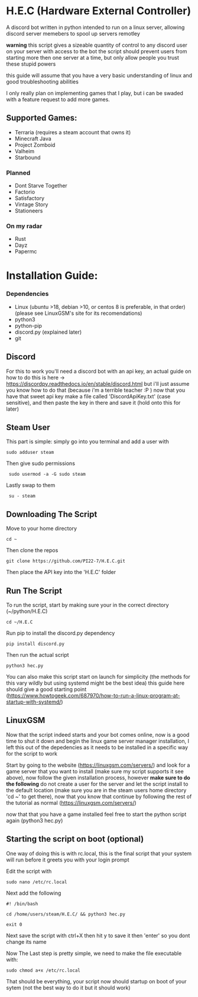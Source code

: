 # H.E.C (Hardware External Controller)
A discord bot written in python intended to run on a linux server, allowing discord server memebers to spool up servers remotley

**warning** this script gives a sizeable quantity of control to any discord user on your server with access to the bot
the script should prevent users from starting more then one server at a time, but only allow people you trust these stupid powers

this guide will assume that you have a very basic understanding of linux and good troubleshooting abilities

I only really plan on implementing games that I play, but i can be swaded with a feature request to add more games.

## Supported Games:
* Terraria (requires a steam account that owns it)
* Minecraft Java
* Project Zomboid
* Valheim
* Starbound

### Planned
* Dont Starve Together
* Factorio
* Satisfactory
* Vintage Story
* Stationeers

### On my radar
* Rust
* Dayz
* Papermc

# Installation Guide:

### Dependencies
* Linux (ubuntu >18, debian >10, or centos 8 is preferable, in that order) (please see LinuxGSM's site for its recomendations)
* python3
* python-pip
* discord.py (explained later)
* git

## Discord
 For this to work you'll need a discord bot with an api key,
 an actual guide on how to do this is here -> https://discordpy.readthedocs.io/en/stable/discord.html
 but i'll just assume you know how to do that (because i'm a terrible teacher :P )
 now that you have that sweet api key make a file called 'DiscordApiKey.txt' (case sensitive), and then paste the key in there and save it (hold onto this for later)

## Steam User
 This part is simple: simply go into you terminal and add a user with
 
    sudo adduser steam

 Then give sudo permissions
 
     sudo usermod -a -G sudo steam
 
 Lastly swap to them
 
     su - steam

## Downloading The Script
 Move to your home directory

    cd ~

 Then clone the repos    

    git clone https://github.com/PI22-7/H.E.C.git
   
 Then place the API key into the 'H.E.C' folder

## Run The Script
 To run the script, start by making sure your in the correct directory (~/python/H.E.C)   
  
    cd ~/H.E.C

 Run pip to install the discord.py dependency

    pip install discord.py

 Then run the actual script

    python3 hec.py

 You can also make this script start on launch for simplicity (the methods for this vary wildly but using systemd might be the best idea)
 this guide here should give a good starting point (https://www.howtogeek.com/687970/how-to-run-a-linux-program-at-startup-with-systemd/)

## LinuxGSM
 Now that the script indeed starts and your bot comes online, now is a good time to shut it down and begin the linux game server manager installation, I left this out of the depedencies as it needs to be installed in a specific way for the script to work

 Start by going to the website (https://linuxgsm.com/servers/) and look for a game server that you want to install (make sure my script supports it see above), now follow the given installation process, however **make sure to do the following** do not create a user for the server and let the script install to the default location (make sure you are in the steam users home directory 'cd ~' to get there), now that you know that continue by following the rest of the tutorial as normal  (https://linuxgsm.com/servers/) 

 now that that you have a game installed feel free to start the python script again (python3 hec.py)

 ## Starting the script on boot (optional)
 
 One way of doing this is with rc.local,
 this is the final script that your system will run before it greets you with your login prompt

 Edit the script with 
   
    sudo nano /etc/rc.local

 Next add the following

    #! /bin/bash
    
    cd /home/users/steam/H.E.C/ && python3 hec.py

    exit 0

 Next save the script with ctrl+X then hit y to save it then 'enter' so you dont change its name

 Now The Last step is pretty simple, we need to make the file executable with:
    
    sudo chmod a+x /etc/rc.local

 That should be everything, your script now should startup on boot of your sytem (not the best way to do it but it should work)

